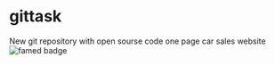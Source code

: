 # gittask
New git repository with open sourse code one page car sales website
<img src="https://kudos-github-backend-w6trb.ondigitalocean.app/famed/repos/cinderellka/gittask/badge?style=small" alt="famed badge">
